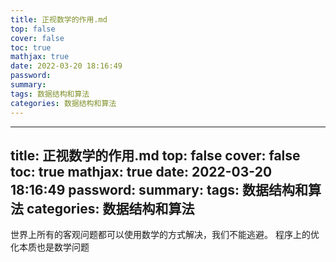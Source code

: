 ```yaml
---
title: 正视数学的作用.md
top: false
cover: false
toc: true
mathjax: true
date: 2022-03-20 18:16:49
password:
summary:
tags: 数据结构和算法
categories: 数据结构和算法
---
```

---
title: 正视数学的作用.md
top: false
cover: false
toc: true
mathjax: true
date: 2022-03-20 18:16:49
password:
summary:
tags: 数据结构和算法
categories: 数据结构和算法
---
世界上所有的客观问题都可以使用数学的方式解决，我们不能逃避。
程序上的优化本质也是数学问题
